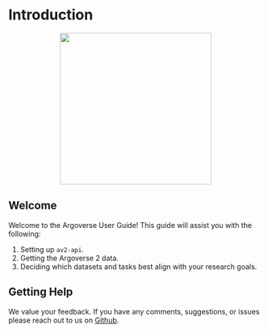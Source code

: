 # Introduction

<p align="center">
  <img src="assets/157802162-e40098c1-8677-4c16-ac60-e9bbded6badf.avif" height="300">
</p>

## Welcome

Welcome to the Argoverse User Guide! This guide will assist you with the following:

1. Setting up `av2-api`.
2. Getting the Argoverse 2 data.
3. Deciding which datasets and tasks best align with your research goals.

## Getting Help

We value your feedback. If you have any comments, suggestions, or issues please reach out to us on [Github](https://github.com/argoverse/av2-api/issues).
